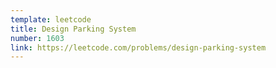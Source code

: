 ```yaml
---
template: leetcode
title: Design Parking System
number: 1603
link: https://leetcode.com/problems/design-parking-system
---
```


